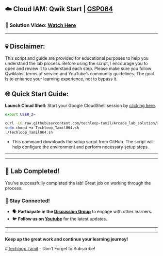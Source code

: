 

## ☁️ Cloud IAM: Qwik Start | [GSP064](https://www.cloudskillsboost.google/games/6058/labs/38572)

### 🔗 **Solution Video:** [Watch Here](https://youtu.be/bq7wRFhqrEg?si=LcGDG_33bEche9ua)

---

## 💀 **Disclaimer:**
This script and guide are provided for educational purposes to help you understand the lab process. Before using the script, I encourage you to open and review it to understand each step. Please make sure you follow Qwiklabs' terms of service and YouTube’s community guidelines. The goal is to enhance your learning experience, not to bypass it.


## 🌐 **Quick Start Guide:**

**Launch Cloud Shell:**
Start your Google CloudShell session by [clicking here](https://console.cloud.google.com/home/dashboard?project=&pli=1&cloudshell=true).


```bash
export USER_2=

curl -LO raw.githubusercontent.com/techloop-tamil/Arcade_lab_solution/refs/heads/main/Cloud%20IAM%3A%20Qwik%20Start/Techloop_Tamil064.sh
sudo chmod +x Techloop_Tamil064.sh
./Techloop_Tamil064.sh
```
- This command downloads the setup script from GitHub. The script will help configure the environment and perform necessary setup steps.


---

---

## 🎉 **Lab Completed!**

You've successfully completed the lab! Great job on working through the process.

### 🌟 **Stay Connected!**

- 🗣 **Participate in the [Discussion Group](https://chat.whatsapp.com/H6EAk2nwAn3HOvEY82JGky)** to engage with other learners.
- 🐦 **Follow us on [Youtube](https://www.youtube.com/@Techloop_Tamil)** for the latest updates.


---
---

**Keep up the great work and continue your learning journey!**

#[Techloop Tamil](https://www.youtube.com/@Techloop_Tamil) - Don't Forget to Subscribe!
